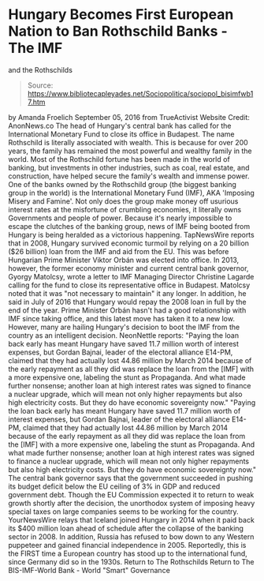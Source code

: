 # Hungary Becomes First European Nation to Ban Rothschild Banks - The IMF 
and the Rothschilds

> Source: https://www.bibliotecapleyades.net/Sociopolitica/sociopol_bisimfwb17.htm

by Amanda Froelich September 05, 2016
from TrueActivist Website
Credit: AnonNews.co
The head of Hungary's central bank
has called for the International Monetary Fund
to close its office in Budapest.
The name Rothschild is literally associated with wealth.
This is because for over 200 years, the family has remained the most powerful and wealthy family in the world.
Most of the Rothschild fortune has been made in the world of banking, but investments in other industries, such as coal, real estate, and construction, have helped secure the family's wealth and immense power.
One of the banks owned by the Rothschild group (the biggest banking group in the world) is the International Monetary Fund (IMF), AKA 'Imposing Misery and Famine'.
Not only does the group make money off usurious interest rates at the misfortune of crumbling economies, it literally owns Governments and people of power.
Because it's nearly impossible to escape the clutches of the banking group, news of IMF being booted from Hungary is being heralded as a victorious happening.
TapNewsWire reports that in 2008, Hungary survived economic turmoil by relying on a 20 billion ($26 billion) loan from the IMF and aid from the EU. This was before Hungarian Prime Minister Viktor Orbán was elected into office.
In 2013, however, the former economy minister and current central bank governor, Gyorgy Matolcsy, wrote a letter to IMF Managing Director Christine Lagarde calling for the fund to close its representative office in Budapest.
Matolcsy noted that it was "not necessary to maintain" it any longer. In addition, he said in July of 2016 that Hungary would repay the 2008 loan in full by the end of the year.
Prime Minister Orbán hasn't had a good relationship with IMF since taking office, and this latest move has taken it to a new low.
However, many are hailing Hungary's decision to boot the IMF from the country as an intelligent decision.
NeonNettle reports:
"Paying the loan back early has meant Hungary have saved 11.7 million worth of interest expenses, but Gordan Bajnai, leader of the electoral alliance E14-PM, claimed that they had actually lost 44.86 million by March 2014 because of the early repayment as all they did was replace the loan from the [IMF] with a more expensive one, labeling the stunt as Propaganda. And what made further nonsense; another loan at high interest rates was signed to finance a nuclear upgrade, which will mean not only higher repayments but also high electricity costs. But they do have economic sovereignty now."
"Paying the loan back early has meant Hungary have saved 11.7 million worth of interest expenses, but Gordan Bajnai, leader of the electoral alliance E14-PM, claimed that they had actually lost 44.86 million by March 2014 because of the early repayment as all they did was replace the loan from the [IMF] with a more expensive one, labeling the stunt as Propaganda.
And what made further nonsense; another loan at high interest rates was signed to finance a nuclear upgrade, which will mean not only higher repayments but also high electricity costs.
But they do have economic sovereignty now."
The central bank governor says that the government succeeded in pushing its budget deficit below the EU ceiling of 3% in GDP and reduced government debt.
Though the EU Commission expected it to return to weak growth shortly after the decision, the unorthodox system of imposing heavy special taxes on large companies seems to be working for the country.
YourNewsWire relays that Iceland joined Hungary in 2014 when it paid back its $400 million loan ahead of schedule after the collapse of the banking sector in 2008. In addition, Russia has refused to bow down to any Western puppeteer and gained financial independence in 2005.
Reportedly, this is the FIRST time a European country has stood up to the international fund, since Germany did so in the 1930s.
Return to The Rothschilds
Return to The BIS-IMF-World Bank - World "Smart" Governance
